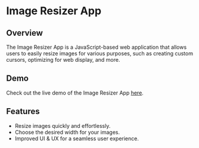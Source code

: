 # Image Resizer App



## Overview

The Image Resizer App is a JavaScript-based web application that allows users to easily resize images for various purposes, such as creating custom cursors, optimizing for web display, and more.

## Demo

Check out the live demo of the Image Resizer App [here](https://fascinating-begonia-398755.netlify.app/).

## Features

- Resize images quickly and effortlessly.
- Choose the desired width for your images.
- Improved UI & UX for a seamless user experience.



